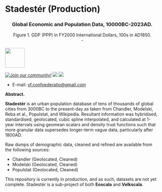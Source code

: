 # Stadestér (Production)

### <div align = "center">Global Economic and Population Data, 10000BC-2023AD.</div>
<div align = "center">Figure 1. GDP (PPP) in FY2000 International Dollars, 100s in AD1850.</div>

<div align = "center">-</div>
<br>
<img src = "https://i.postimg.cc/8CKkNXk2/crd-light-logo.png" height = "64">

[![Join our community!](https://img.shields.io/discord/548994743925997570?label=Discord&style=for-the-badge)](https://discord.gg/89kQY2KFQz) ![](https://img.shields.io/github/languages/code-size/Confoederatio/Eoscala-Velkscala?style=for-the-badge) ![](https://img.shields.io/github/downloads/Confoederatio/Eoscala-Velkscala/total?style=for-the-badge)

- E-mail: [vf.confoederatio@gmail.com](mailto:vf.confoederatio@gmail.com)

**Abstract.**

**Stadestér** is an urban population database of tens of thousands of global cities from 3000BC to the present-day as taken from Chandler, Modelski, Reba et al., Populstat, and Wikipedia. Resultant information was hybridised, standardised, geolocated, cubic spline interpolated, and calculated at 1-year intervals using geomean scalars and density trust functions such that more granular data supersedes longer-term vague data, particularly after 1800AD.

Raw dumps of demographic data, cleaned and refined are available from the following sources:
- Chandler (Geolocated, Cleaned)
- Modelski (Geolocated, Cleaned)
- Populstat (Geolocated, Cleaned)

This repository is currently in production, and as such, datasets are not yet complete. Stadestér is a sub-project of both **Eoscala** and **Velkscala**.
